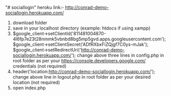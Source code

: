 "# sociallogin" 
heroku link:- http://conrad-demo-sociallogin.herokuapp.com/
1. download folder 
2. save in your localhost directory (example: htdocs if using xampp)
3. $google_client->setClientId('811481004870-4l6fp7e23t28nmmk5vbnbd8bg5mp5gvd.apps.googleusercontent.com');
   $google_client->setClientSecret('ADfRXbxFiZQjgf7C0ys-mJak');
   $google_client->setRedirectUri('http://conrad-demo-sociallogin.herokuapp.com/');
   change above three lines in config.php in root folder as per your https://console.developers.google.com/ credentials (not required)
4. header('location:http://conrad-demo-sociallogin.herokuapp.com/');
   change above line in logout.php in root folder as per your desired location (not required)
5. open index.php 

